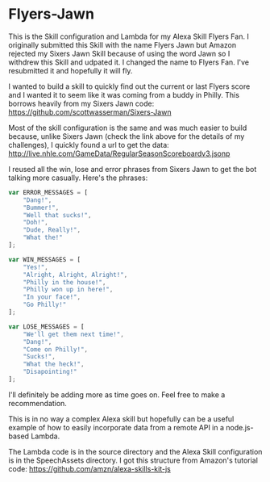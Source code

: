 # Flyers-Jawn

This is the Skill configuration and Lambda for my Alexa Skill Flyers Fan.  I originally submitted this Skill with the name Flyers Jawn but Amazon rejected my Sixers Jawn Skill because of using the word Jawn so I withdrew this Skill and udpated it. I changed the name to Flyers Fan. I've resubmitted it and hopefully it will fly.

I wanted to build a skill to quickly find out the current or last Flyers score and I wanted it to seem like it was coming from a buddy in Philly. This borrows heavily from my Sixers Jawn code:
https://github.com/scottwasserman/Sixers-Jawn

Most of the skill configuration is the same and was much easier to build because, unlike Sixers Jawn (check the link above for the details of my challenges), I quickly found a url to get the data:
http://live.nhle.com/GameData/RegularSeasonScoreboardv3.jsonp

I reused all the win, lose and error phrases from Sixers Jawn to get the bot talking more casually. Here's the phrases:
``` JavaScript
var ERROR_MESSAGES = [
    "Dang!",
    "Bummer!",
    "Well that sucks!",
    "Doh!",
    "Dude, Really!",
    "What the!"
];

var WIN_MESSAGES = [
    "Yes!",
    "Alright, Alright, Alright!",
    "Philly in the house!",
    "Philly won up in here!",
    "In your face!",
    "Go Philly!"
];

var LOSE_MESSAGES = [
    "We'll get them next time!",
    "Dang!",
    "Come on Philly!",
    "Sucks!",
    "What the heck!",
    "Disapointing!"
];
```
I'll definitely be adding more as time goes on.  Feel free to make a recommendation.

This is in no way a complex Alexa skill but hopefully can be a useful example of how to easily incorporate data from a remote API in a node.js-based Lambda.

The Lambda code is in the source directory and the Alexa Skill configuration is in the SpeechAssets directory.  I got this structure from Amazon's tutorial code: https://github.com/amzn/alexa-skills-kit-js



